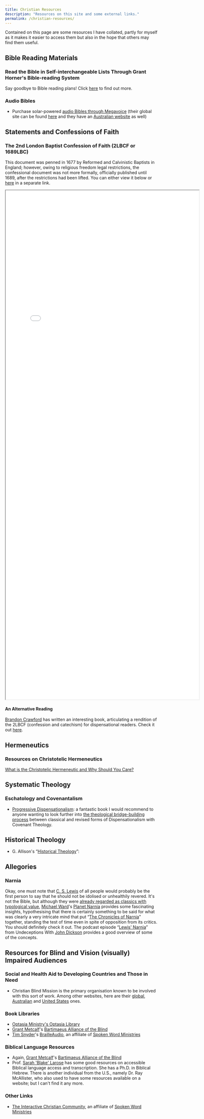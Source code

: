 ```yaml
---
title: Christian Resources
description: "Resources on this site and some external links."
permalink: /christian-resources/
---
```


Contained on this page are some resources I have collated, partly for myself as it makes it easier to access them but also in the hope that others may find them useful.

## Bible Reading Materials
### Read the Bible in Self-interchangeable Lists Through Grant Horner's Bible-reading System
Say goodbye to Bible reading plans! Click [here](/horner-ten-lists/) to find out more.

### Audio Bibles
* Purchase solar-powered [audio Bibles through Megavoice](https://megavoice.com/audio-bible/) (their global site can be found [here](https://megavoice.com) and they have an [Australian website](https://megavoice.org.au) as well)

## Statements and Confessions of Faith
### The 2nd London Baptist Confession of Faith (2LBCF or 1689LBC)
This document was penned in 1677 by Reformed and Calvinistic Baptists in England; however, owing to religious freedom legal restrictions, the confessional document was not more formally, officially published until 1689, after the restrictions had been lifted. You can either view it below or [here](/2lbcf/) in a separate link.

<iframe src="/1689lbc.html" title = "1677-89 (2nd) LBCF" width="640" height="1680"></iframe>

#### An Alternative Reading
[Brandon Crawford](https://prts.edu/profile/brandon-crawford/) has written an interesting book, articulating a rendition of the 2LBCF (confession and catechism) for dispensational readers. Check it out [here](https://www.amazon.com/Baptist-Confession-Catechism-Dispensational-Churches/dp/1649603878).

## Hermeneutics
### Resources on Christotelic Hermeneutics
[What is the Christotelic Hermeneutic and Why Should You Care?](https://christthetelos.wordpress.com/2014/09/26/what-is-the-christotelic-hermeneutic-and-why-should-you-care/)

## Systematic Theology
### Eschatology and Covenantalism
* [Progressive Dispensationalism](https://www.amazon.com.au/Progressive-Dispensationalism-Craig-Blaising/dp/0801022436): a fantastic book I would recommend to anyone wanting to look further into [the theological bridge-building process](https://www.gotquestions.org/progressive-dispensationalism.html) between classical and revised forms of Dispensationalism with Covenant Theology.

## Historical Theology
* G. Allison's &ldquo;[Historical Theology](https://www.amazon.com.au/Historical-Theology-Introduction-Christian-Systematic/dp/0310230136)&rdquo;:


## Allegories
### Narnia
Okay, one must note that [C. S. Lewis](https://www.cslewis.com/uk/about-cs-lewis/) of all people would probably be the first person to say that he should not be idolised or unhealthily revered. It's not the Bible, but although they were [already regarded as classics with typological value](https://en.wikipedia.org/wiki/Religion_in_The_Chronicles_of_Narnia), [Michael Ward](https://michaelward.net)'s [Planet Narnia](http://www.planetnarnia.com/) provides some fascinating insights, hypothesising that there is certainly something to be said for what was clearly a very intricate mind that put &ldquo;[The Chronicles of Narnia](https://en.wikipedia.org/wiki/The_Chronicles_of_Narnia)&rdquo; together, standing the test of time even in spite of opposition from its critics. You should definitely check it out. The podcast episode &ldquo;[Lewis' Narnia](https://undeceptions.com/podcast/lewis-narnia/)&rdquo; from Undeceptions With [John Dickson](http://www.johndickson.org) provides a good overview of some of the concepts.

## Resources for Blind and Vision (visually) Impaired Audiences
### Social and Health Aid to Developing Countries and Those in Need
* Christian Blind Mission is the primary organisation known to be involved with this sort of work. Among other websites, here are their [global](https://www.cbm.org), [Australian](https://www.cbm.org.au) and [United States](https://www.cbmus.org) ones.

### Book Libraries
* [Optasia Ministry's Optasia Library](http://www.optasiaministry.org/library.htm)
* [Grant Metcalf](http://bartimaeus.us/grantbio.html)'s [Bartimaeus Alliance of the Blind](http://bartimaeus.us/grantbio.html)
* [Tim Snyder](https://www.linkedin.com/in/tim-snyder-a8a4a634/)'s [BrailleAudio](https://brailleaudio.org/member/index.php), an affiliate of [Spoken Word Ministries](http://spokenwordministries.org)

### Biblical Language Resources
* Again, [Grant Metcalf](http://bartimaeus.us/grantbio.html)'s [Bartimaeus Alliance of the Blind](http://bartimaeus.us/grantbio.html)
* Prof. [Sarah 'Blake' Larose](https://www.sarahblakelarose.com) has some good resources on accessible Biblical language access and transcription. She has a Ph.D. in Biblical Hebrew. There is another individual from the U.S., namely Dr. Ray McAllister, who also used to have some resources available on a website; but I can't find it any more.

### Other Links
* [The Interactive Christian Community](https://iccsite.org/member/index.php), an affiliate of [Spoken Word Ministries](http://spokenwordministries.org)
